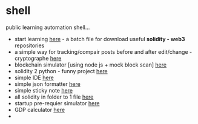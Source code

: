 # shell
public learning automation shell...

- start learning [here](https://github.com/mosi-sol/shell/tree/main/start-learning) - a batch file for download useful **solidity - web3** repositories
- a simple way for tracking/compair posts before and after edit/change - cryptographe [here](https://github.com/mosi-sol/shell/tree/main/nodejs-cryptography) 
- blockchain simulator [using node js + mock block scan] [here](https://github.com/mosi-sol/shell/tree/main/Blockchain%20Simulator) 
- solidity 2 python - funny project [here](https://github.com/mosi-sol/shell/tree/main/Translate%20Solidity%202%20python)
- simple IDE [here](https://github.com/mosi-sol/shell/tree/main/ide)
- simple json formatter [here](https://github.com/mosi-sol/shell/tree/main/JsonFormatter)
- simple sticky note [here](https://github.com/mosi-sol/shell/tree/main/sticky%20notes)
- all solidity in folder to 1 file [here](https://github.com/mosi-sol/shell/tree/main/solidity_files_2_one_file)
- startup pre-requier simulator [here](https://github.com/mosi-sol/shell/tree/main/StartupSimulator)
- GDP calculator [here](https://github.com/mosi-sol/shell/tree/main/GDP-calculator)
- 
